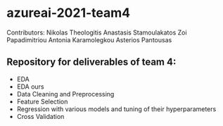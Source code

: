 # azureai-2021-team4
Contributors: Nikolas Theologitis
              Anastasis Stamoulakatos
              Zoi Papadimitriou
              Antonia Karamolegkou
              Asterios Pantousas

## Repository for deliverables of team 4:

- EDA
- EDA ours
- Data Cleaning and Preprocessing
- Feature Selection
- Regression with various models and tuning of their hyperparameters
- Cross Validation
